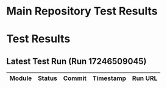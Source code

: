 # Main Repository Test Results

# Test Results

## Latest Test Run (Run 17246509045)

| Module | Status | Commit | Timestamp | Run URL |
|--------|--------|--------|-----------|---------|

